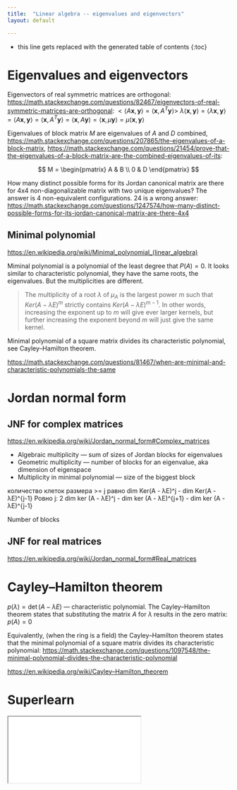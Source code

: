 ```yaml
---
title:  "Linear algebra -- eigenvalues and eigenvectors"
layout: default

---
```


* this line gets replaced with the generated table of contents
{:toc}

# Eigenvalues and eigenvectors

Eigenvectors of real symmetric matrices are orthogonal: <https://math.stackexchange.com/questions/82467/eigenvectors-of-real-symmetric-matrices-are-orthogonal>:
$<\langle A\mathbf{x},\mathbf{y}\rangle = \langle\mathbf{x},A^T\mathbf{y}\rangle>$
$\lambda\langle\mathbf{x},\mathbf{y}\rangle = \langle\lambda\mathbf{x},\mathbf{y}\rangle = \langle A\mathbf{x},\mathbf{y}\rangle = \langle\mathbf{x},A^T\mathbf{y}\rangle = \langle\mathbf{x},A\mathbf{y}\rangle = \langle\mathbf{x},\mu\mathbf{y}\rangle = \mu\langle\mathbf{x},\mathbf{y}\rangle$

Eigenvalues of block matrix $M$ are eigenvalues of $A$ and $D$ combined, <https://math.stackexchange.com/questions/207865/the-eigenvalues-of-a-block-matrix>, <https://math.stackexchange.com/questions/21454/prove-that-the-eigenvalues-of-a-block-matrix-are-the-combined-eigenvalues-of-its>:

$$
M = 
\begin{pmatrix} 
A & B \\
0 & D
\end{pmatrix}
$$

How many distinct possible forms for its Jordan canonical matrix are there for 4x4 non-diagonalizable matrix with two unique eigenvalues?
The answer is 4 non-equivalent configurations.
24 is a wrong answer: <https://math.stackexchange.com/questions/1247574/how-many-distinct-possible-forms-for-its-jordan-canonical-matrix-are-there-4x4>

## Minimal polynomial

<https://en.wikipedia.org/wiki/Minimal_polynomial_(linear_algebra)>

Miminal polynomial is a polynomial of the least degree that $P(A) = 0$. It looks similar to characteristic polynomial, they have the same roots, the eigenvalues. But the multiplicities are different.

> The multiplicity of a root $\lambda$ of $\mu_A$ is the largest power $m$ such that $Ker(A − \lambda E)^m$ strictly contains $Ker(A − \lambda E)^{m−1}$. In other words, increasing the exponent up to $m$ will give ever larger kernels, but further increasing the exponent beyond $m$ will just give the same kernel. 

Minimal polynomial of a square matrix divides its characteristic polynomial, see Cayley–Hamilton theorem.

<https://math.stackexchange.com/questions/81467/when-are-minimal-and-characteristic-polynomials-the-same>

# Jordan normal form

## JNF for complex matrices

<https://en.wikipedia.org/wiki/Jordan_normal_form#Complex_matrices>

- Algebraic multiplicity — sum of sizes of Jordan blocks for eigenvalues
- Geometric multiplicity — number of blocks for an eigenvalue, aka dimension of eigenspace
- Multiplicity in minimal polynomial — size of the biggest block

количество клеток размера >= j равно dim Ker(A - λE)^j - dim Ker(A - λE)^{j-1}
Ровно j: 2 dim ker (A - λE)^j - dim ker (A - λE)^{j+1} - dim ker (A - λE)^{j-1}

Number of blocks

## JNF for real matrices

<https://en.wikipedia.org/wiki/Jordan_normal_form#Real_matrices>

# Cayley–Hamilton theorem

$p(\lambda) = \det(A - \lambda E)$ — characteristic polynomial. The Cayley–Hamilton theorem states that substituting the matrix $A$ for $\lambda$ results in the zero matrix: $p(A) = 0$ 

Equivalently, (when the ring is a field) the Cayley–Hamilton theorem states that the minimal polynomial of a square matrix divides its characteristic polynomial: <https://math.stackexchange.com/questions/1097548/the-minimal-polynomial-divides-the-characteristic-polynomial>

<https://en.wikipedia.org/wiki/Cayley–Hamilton_theorem>

# Superlearn

<iframe class="autoresize nodisplay superlearn-iframe" src="{{ site.superlearn_url }}/ht/asdf2?deckname=math -- linear algebra -- eigenvalues and eigenvectors">
    <p>Your browser does not support iframes.</p>
</iframe>

